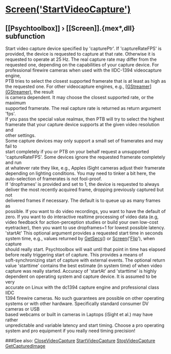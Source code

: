 # [Screen('StartVideoCapture')](Screen-StartVideoCapture) 
## [[Psychtoolbox]] &#8250; [[Screen]].{mex*,dll} subfunction


Start video capture device specified by 'capturePtr'. If 'captureRateFPS' is  
provided, the device is requested to capture at that rate. Otherwise it is  
requested to operate at 25 Hz. The real capture rate may differ from the  
requested one, depending on the capabilities of your capture device. For  
professional firewire cameras when used with the IIDC-1394 videocapture engine,  
PTB tries to select the closest supported framerate that is at least as high as  
the requested one. For other videocapture engines, e.g., [[GStreamer](GStreamer)][(GStreamer)]((GStreamer)), the result  
is camera dependent. It may choose the closest supported rate, or the maximum  
supported framerate. The real capture rate is returned as return argument 'fps'.  
If you pass the special value realmax, then PTB will try to select the highest  
framerate that your capture device supports at the given video resolution and  
other settings.  
Some capture devices may only support a small set of framerates and may fail to  
start completely if you or PTB on your behalf request a unsupported  
'captureRateFPS'. Some devices ignore the requested framerate completely and run  
at whatever rate they like, e.g., Apples iSight cameras adjust their framerate  
depending on lighting conditions. You may need to tinker a bit here, the  
auto-selection of framerates is not fool-proof.  
If 'dropframes' is provided and set to 1, the device is requested to always  
deliver the most recently acquired frame, dropping previously captured but not  
delivered frames if necessary. The default is to queue up as many frames as  
possible. If you want to do video recordings, you want to have the default of  
zero. If you want to do interactive realtime processing of video data (e.g,  
video feedback for action-perception studies or build your own low-cost  
eyetracker), then you want to use dropframes=1 for lowest possible latency.  
'startAt' This optional argument provides a requested start time in seconds  
system time, e.g., values returned by [GetSecs](GetSecs)() or [Screen](Screen)('[Flip](Flip)'), when capture  
should really start. Psychtoolbox will wait until that point in time has elapsed  
before really triggering start of capture. This provides a means of  
soft-synchronizing start of capture with external events. The optional return  
value 'starttime' contains the best estimate (in system time) of when video  
capture was really started. Accuracy of 'startAt' and 'starttime' is highly  
dependent on operating system and capture device. It is assumed to be very  
accurate on Linux with the dc1394 capture engine and professional class IIDC  
1394 firewire cameras. No such guarantees are possible on other operating  
systems or with other hardware. Specifically standard consumer DV cameras or USB  
based webcams or built in cameras in Laptops (iSight et al.) may have rather  
unpredictable and variable latency and start timing. Choose a pro operating  
system and pro equipment if you really need timing precision!  
  


###See also:
[CloseVideoCapture](Screen-CloseVideoCapture) [StartVideoCapture](Screen-StartVideoCapture) [StopVideoCapture](Screen-StopVideoCapture) [GetCapturedImage](Screen-GetCapturedImage)
